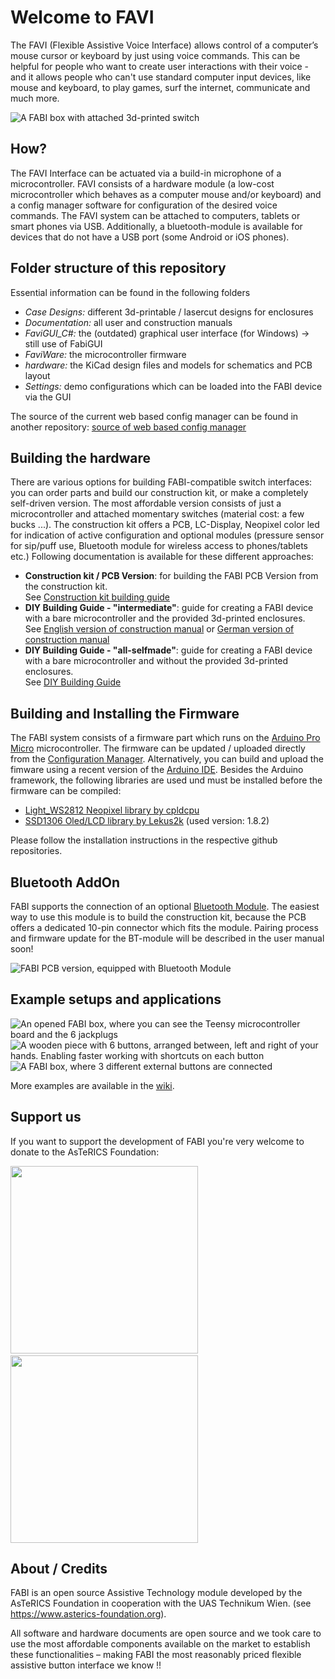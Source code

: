 # Welcome to FAVI

The FAVI (Flexible Assistive Voice Interface) allows control of a computer’s mouse cursor or
keyboard by just using voice commands. This can be helpful for people who want to create 
user interactions with their voice - and it allows people who can't use standard computer input devices, 
like mouse and keyboard, to play games, surf the internet, communicate and much more.

![A FABI box with attached 3d-printed switch](https://github.com/asterics/FABI/blob/master/img/FABI4.png "FABI box with attached switch")


## How?

The FAVI Interface can be actuated via a build-in microphone of a microcontroller. 
FAVI consists of a hardware module (a low-cost microcontroller which behaves
as a computer mouse and/or keyboard) and a config manager software for configuration of
the desired voice commands. The FAVI system can be attached to computers, tablets or smart phones via USB.
Additionally, a bluetooth-module is available for devices that do not have a USB port (some Android or iOS phones).

## Folder structure of this repository
Essential information can be found in the following folders
* _Case Designs:_ different 3d-printable / lasercut designs for enclosures
* _Documentation:_ all user and construction manuals
* _FaviGUI_C#:_ the (outdated) graphical user interface (for Windows) -> still use of FabiGUI
* _FaviWare:_ the microcontroller firmware
* _hardware:_ the KiCad design files and models for schematics and PCB layout
* _Settings:_ demo configurations which can be loaded into the FABI device via the GUI

The source of the current web based config manager can be found in another repository: [source of web based config manager](https://github.com/asterics/Addon-Bluetooth-WebGUI/tree/main/webgui)

## Building the hardware

There are various options for building FABI-compatible switch interfaces: you can order parts and build our construction kit, or make a completely self-driven version.
The most affordable version consists of just a microcontroller and attached momentary switches (material cost: a few bucks ...). The construction kit offers a PCB, LC-Display, 
Neopixel color led for indication of active configuration and optional modules (pressure sensor for sip/puff use, Bluetooth module for wireless access to phones/tablets etc.)
Following documentation is available for these different approaches:
* **Construction kit / PCB Version**: for building the FABI PCB Version from the construction kit.\
See [Construction kit building guide](https://github.com/asterics/FABI/blob/master/Documentation/ConstructionManual/PCB-Version/FABIManual.pdf)
* **DIY Building Guide - "intermediate"**: guide for creating a FABI device with a bare microcontroller and the provided 3d-printed enclosures.\
See [English version of construction manual](https://github.com/asterics/FABI/blob/master/Documentation/ConstructionManual/3D-printedBox/en/FABI_ConstructionManual.pdf) 
or [German version of construction manual](https://github.com/asterics/FABI/blob/master/Documentation/ConstructionManual/3D-printedBox/de/FABI_Bauanleitung.pdf)
* **DIY Building Guide - "all-selfmade"**: guide for creating a FABI device with a bare microcontroller and without the provided 3d-printed enclosures.\
See [DIY Building Guide](https://github.com/asterics/FABI/blob/master/Documentation/ConstructionManual/SelfmadeBox/FABI_Construction_SelfmadeBox.pdf)

## Building and Installing the Firmware

The FABI system consists of a firmware part which runs on the [Arduino Pro Micro](https://www.sparkfun.com/products/12640) microcontroller. The firmware can be updated / uploaded directly from the [Configuration Manager](https://fabi.asterics.eu/). Alternatively, you can build and upload the fimware using a recent version of the [Arduino IDE](https://www.arduino.cc/en/software).
Besides the Arduino framework, the following libraries are used und must be installed before the firmware can be compiled:

* [Light_WS2812 Neopixel library by cpldcpu](https://github.com/cpldcpu/light_ws2812) 
* [SSD1306 Oled/LCD library by Lekus2k](https://github.com/lexus2k/ssd1306) (used version: 1.8.2)

Please follow the installation instructions in the respective github repositories.


## Bluetooth AddOn

FABI supports the connection of an optional [Bluetooth Module](https://github.com/asterics/esp32_mouse_keyboard). The easiest way to use this module is to build the construction kit, 
because the PCB offers a dedicated 10-pin connector which fits the module. Pairing process and firmware update for the BT-module will be described in the user manual soon!

![FABI PCB version, equipped with Bluetooth Module](https://github.com/asterics/FABI/blob/master/img/pcb_open.JPG "FABI PCB version with equipped bluetooth module")


## Example setups and applications

![An opened FABI box, where you can see the Teensy microcontroller board and the 6 jackplugs](https://github.com/asterics/FABI/blob/master/img/7.jpg "FABI box with jackplugs")
![A wooden piece with 6 buttons, arranged between, left and right of your hands. Enabling faster working with shortcuts on each button](https://github.com/asterics/FABI/blob/master/img/2.jpg "RapidCoding prototype, powered by FABI")
![A FABI box, where 3 different external buttons are connected](https://github.com/asterics/FABI/blob/master/img/8.jpg "FABI box with external buttons")

More examples are available in the [wiki](https://github.com/asterics/FABI/wiki).

## Support us
If you want to support the development of FABI you're very welcome to donate to the AsTeRICS Foundation:

<div>
<a title="Donate with PayPal" href="https://www.paypal.com/donate/?hosted_button_id=38AJJNS427MJ2" target="_blank" style="margin-right:3em">
<img src="https://github.com/asterics/AsTeRICS-Grid/raw/master/app/img/donate-paypal.png" width=300/></a>
<span>&nbsp;&nbsp;&nbsp;</span>
<a title="Donate at opencollective.com" href="https://opencollective.com/asterics-foundation" target="_blank">
<img src="https://github.com/asterics/AsTeRICS-Grid/raw/master/app/img/donate-open-collective.png" width=300/></a>
</div>

## About / Credits

FABI is an open source Assistive Technology module developed by the AsTeRICS Foundation in cooperation with the UAS Technikum Wien.
(see https://www.asterics-foundation.org).

All software and hardware documents are open source and we took care to use the most
affordable components available on the market to establish these functionalities – making FABI the
most reasonably priced flexible assistive button interface we know !!

